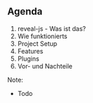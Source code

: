## Agenda
1. reveal-js - Was ist das?
2. Wie funktionierts
3. Project Setup
4. Features
6. Plugins
6. Vor- und Nachteile

Note:
- Todo
